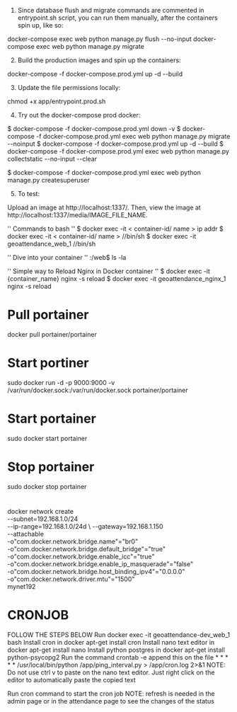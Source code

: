 1. Since database flush and migrate commands are commented in entrypoint.sh script, you can run them manually, after the containers spin up, like so:

docker-compose exec web python manage.py flush --no-input
docker-compose exec web python manage.py migrate

2. Build the production images and spin up the containers:

docker-compose -f docker-compose.prod.yml up -d --build

3. Update the file permissions locally:

chmod +x app/entrypoint.prod.sh

4. Try out the docker-compose prod docker:

$ docker-compose -f docker-compose.prod.yml down -v
$ docker-compose -f docker-compose.prod.yml exec web python manage.py migrate --noinput
$ docker-compose -f docker-compose.prod.yml up -d --build
$ docker-compose -f docker-compose.prod.yml exec web python manage.py collectstatic --no-input --clear

$ docker-compose -f docker-compose.prod.yml exec web python manage.py createsuperuser

5. To test:

Upload an image at http://localhost:1337/.
Then, view the image at http://localhost:1337/media/IMAGE_FILE_NAME.


'' Commands to bash ''
$ docker exec -it < container-id/ name > ip addr
$ docker exec -it < container-id/ name > //bin/sh
$ docker exec -it geoattendance_web_1 //bin/sh


'' Dive into your container ''
:/web$  ls -la

'' Simple way to Reload Nginx in Docker container ''
$ docker exec -it {container_name} nginx -s reload
$ docker exec -it geoattendance_nginx_1 nginx -s reload

# Pull portainer
docker pull portainer/portainer

# Start portiner
sudo docker run -d -p 9000:9000 -v /var/run/docker.sock:/var/run/docker.sock portainer/portainer


# Start portainer
sudo docker start portainer

# Stop portainer
sudo docker stop portainer

#
docker network create \
--subnet=192.168.1.0/24 \
--ip-range=192.168.1.0/24d \ 
--gateway=192.168.1.150 \
--attachable \
-o"com.docker.network.bridge.name"="br0" \
-o"com.docker.network.bridge.default_bridge"="true" \
-o"com.docker.network.bridge.enable_icc"="true"\
-o"com.docker.network.bridge.enable_ip_masquerade"="false" \
-o"com.docker.network.bridge.host_binding_ipv4"="0.0.0.0" \
-o"com.docker.network.driver.mtu"="1500" \
mynet192

# CRONJOB
FOLLOW THE STEPS BELOW
Run docker exec -it geoattendance-dev_web_1 bash
Install cron in docker apt-get install cron
Install nano text editor in docker apt-get install nano
Install python postgres in docker apt-get install python-psycopg2
Run the command crontab -e
append this on the file * * * * * /usr/local/bin/python /app/ping_interval.py > /app/cron.log 2>&1
NOTE: Do not use ctrl v to paste on the nano text editor. Just right click on the editor to automatically paste the copied text

Run cron command to start the cron job
NOTE: refresh is needed in the admin page or in the attendance page to see the changes of the status